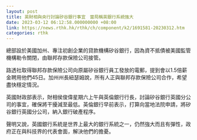 ```yaml
---
layout: post
title: 英財相與央行討論矽谷銀行事宜　當局稱英銀行系統強大
date: 2023-03-12 06:12:58.000000000 +08:00
link: https://news.rthk.hk/rthk/ch/component/k2/1691581-20230312.htm
categories: rthk
---
```


總部設於美國加州、專注初創企業的貸款機構矽谷銀行，因為資不抵債被美國監管機構勒令關閉，由聯邦存款保險公司接管。

路透社取得聯邦存款保險公司向原屬矽谷銀行員工發放的電郵，提到會以1.5倍薪金聘用他們45日。加州州長紐瑟姆說，所有人正與聯邦存款保險公司合作，希望盡快穩定情況。

英國財政部表示，財相侯俊偉星期六上午與英倫銀行行長，討論矽谷銀行英國分公司的事宜，確保將干擾減至最低。英倫銀行早前表示，打算向當地法院申請，將矽谷銀行英國分公司，納入銀行破產程序。

聲明又說，英國銀行系統是世界上最大的銀行系統之一，仍然強大而且有彈性，政府正在與科技界的代表會面，解決他們的擔憂。
